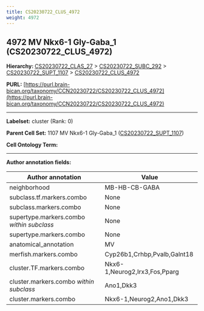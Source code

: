 ```yaml
---
title: CS20230722_CLUS_4972
weight: 4972
---
```

## 4972 MV Nkx6-1 Gly-Gaba_1 (CS20230722_CLUS_4972)
<b>Hierarchy: </b>
[CS20230722_CLAS_27](../CS20230722_CLAS_27) >
[CS20230722_SUBC_292](../CS20230722_SUBC_292) >
[CS20230722_SUPT_1107](../CS20230722_SUPT_1107) >
[CS20230722_CLUS_4972](../CS20230722_CLUS_4972)

**PURL:** [https://purl.brain-bican.org/taxonomy/CCN20230722/CS20230722_CLUS_4972](https://purl.brain-bican.org/taxonomy/CCN20230722/CS20230722_CLUS_4972)

---


**Labelset:** cluster (Rank: 0)

**Parent Cell Set:** 1107 MV Nkx6-1 Gly-Gaba_1 ([CS20230722_SUPT_1107](../CS20230722_SUPT_1107))



**Cell Ontology Term:** 

[MARKER GENES.]: #


---

[TRANSFERRED ANNOTATIONS.]: #


[AUTHOR ANNOTATION FIELDS.]: #


**Author annotation fields:**

| Author annotation | Value |
|-------------------|-------|
|neighborhood|MB-HB-CB-GABA|
|subclass.tf.markers.combo|None|
|subclass.markers.combo|None|
|supertype.markers.combo _within subclass_|None|
|supertype.markers.combo|None|
|anatomical_annotation|MV|
|merfish.markers.combo|Cyp26b1,Crhbp,Pvalb,Galnt18|
|cluster.TF.markers.combo|Nkx6-1,Neurog2,Irx3,Fos,Pparg|
|cluster.markers.combo _within subclass_|Ano1,Dkk3|
|cluster.markers.combo|Nkx6-1,Neurog2,Ano1,Dkk3|
